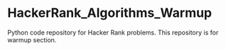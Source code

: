 # HackerRank_Algorithms_Warmup
Python code repository for Hacker Rank problems. This repository is for warmup section.

